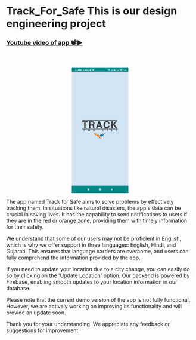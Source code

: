 # Track_For_Safe This is our design engineering project
<h3><a href="https://youtu.be/8MlLwU1L9gw">Youtube video of app 📽️▶️</a></h3><br><br> 

<img src="screenshot/Screenshot_1.jpg" style="width: 30%; display: block; margin-left: auto; margin-right: auto;">
       

The app named Track for Safe aims to solve problems by effectively tracking them. In situations like natural disasters, the app's data can be crucial in saving lives. It has the capability to send notifications to users if they are in the red or orange zone, providing them with timely information for their safety.

We understand that some of our users may not be proficient in English, which is why we offer support in three languages: English, Hindi, and Gujarati. This ensures that language barriers are overcome, and users can fully comprehend the information provided by the app.

If you need to update your location due to a city change, you can easily do so by clicking on the 'Update Location' option. Our backend is powered by Firebase, enabling smooth updates to your location information in our database.

Please note that the current demo version of the app is not fully functional. However, we are actively working on improving its functionality and will provide an update soon.

Thank you for your understanding. We appreciate any feedback or suggestions for improvement.
